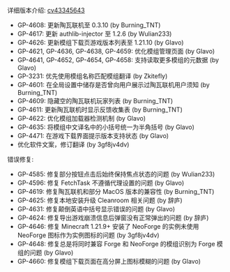 ---
---

详细版本介绍: [cv43345643](https://www.bilibili.com/opus/1123164528073244704)

- GP-4608: 更新陶瓦联机至 0.3.10 (by Burning_TNT)
- GP-4617: 更新 authlib-injector 至 1.2.6 (by Wulian233)
- GP-4626: 更新模组下载页游戏版本列表至 1.21.10 (by Glavo)
- GP-4621, GP-4636, GP-4638, GP-4659: 优化模组管理页面 (by Glavo)
- GP-4641, GP-4652, GP-4654, GP-4658: 支持读取更多模组的元数据 (by Glavo)
- GP-3231: 优先使用模组名称匹配模组翻译 (by Zkitefly)
- GP-4601: 在全局设置中储存是否曾向用户展示过陶瓦联机用户须知 (by Burning_TNT)
- GP-4609: 隐藏空的陶瓦联机玩家列表 (by Burning_TNT)
- GP-4611: 更新陶瓦联机时显示反馈收集表 (by Burning_TNT)
- GP-4622: 优化模组加载器检测机制 (by Glavo)
- GP-4635: 将模组中文译名中的小括号统一为半角括号 (by Glavo)
- GP-4471: 在游戏下载界面提示版本支持状态 (by Glavo)
- 优化软件文案，修订翻译 (by 3gf8jv4dv)

错误修复:

- GP-4585: 修复部分按钮点击后始终保持焦点状态的问题 (by Wulian233)
- GP-4596: 修复 FetchTask 不遵循代理设置的问题 (by Glavo)
- GP-4619: 修复陶瓦联机和部分 MacOS 版本的兼容性 (by Burning_TNT)
- GP-4625: 修复本地安装升级 Cleanroom 相关问题 (by 辞庐)
- GP-4631: 修复颠倒英语中括号显示错误的问题 (by Glavo)
- GP-4624: 修复导出游戏崩溃信息后弹窗没有正常弹出的问题 (by 辞庐)
- GP-4646: 修复 Minecraft 1.21.9+ 安装了 NeoForge 的实例未使用 NeoForge 图标作为实例图标的问题 (by 3gf8jv4dv)
- GP-4648: 修复总是将同时兼容 Forge 和 NeoForge 的模组识别为 Forge 模组的问题 (by Glavo)
- GP-4660: 修复模组下载页面在高分屏上图标模糊的问题 (by Glavo)
